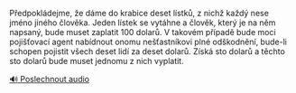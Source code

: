 
Předpokládejme, že dáme do krabice deset lístků, z nichž každý nese jméno jiného člověka. Jeden lístek se vytáhne a člověk, který je na něm napsaný, bude muset zaplatit 100 dolarů. V takovém případě bude moci pojišťovací agent nabídnout onomu nešťastníkovi plné odškodnění, bude-li schopen pojistit všech deset lidí za deset dolarů. Získá sto dolarů a těchto sto dolarů bude muset jednomu z nich vyplatit.

[🔊 Poslechnout audio](/data/7-paragraphs/audio/chapter_29/para_001-Pedpokldejme-e-dme-do-krabice-deset-lstk-z.mp3)
